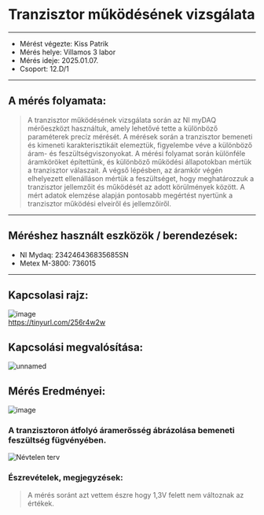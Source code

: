 # Tranzisztor működésének vizsgálata
---  
- Mérést végezte: Kiss Patrik
- Mérés helye: Villamos 3 labor
- Mérés ideje: 2025.01.07.
- Csoport: 12.D/1
---   

## A mérés folyamata:
>A tranzisztor működésének vizsgálata során az NI myDAQ mérőeszközt használtuk, amely lehetővé tette a különböző paraméterek precíz mérését. A mérések során a tranzisztor bemeneti és kimeneti karakterisztikáit elemeztük, figyelembe véve a különböző áram- és feszültségviszonyokat. A mérési folyamat során különféle áramköröket építettünk, és különböző működési állapotokban mértük a tranzisztor válaszait. A végső lépésben, az áramkör végén elhelyezett ellenálláson mértük a feszültséget, hogy meghatározzuk a tranzisztor jellemzőit és működését az adott körülmények között. A mért adatok elemzése alapján pontosabb megértést nyertünk a tranzisztor működési elveiről és jellemzőiről.

---

## Méréshez használt eszközök / berendezések:
- NI Mydaq: 234246436835685SN
- Metex M-3800: 736015
---

## Kapcsolasi rajz:
![image](https://github.com/user-attachments/assets/556fa5c4-5a39-4c41-ae56-7040c0af01cb)   
https://tinyurl.com/256r4w2w

## Kapcsolási megvalósítása:  

![unnamed](https://github.com/user-attachments/assets/0529c7a9-15a8-4b55-8d38-e8778f7f32f9)

## Mérés Eredményei:   

![image](https://github.com/user-attachments/assets/cc30c5a3-e794-4369-bef8-0d4688c6560a)   

### A tranzisztoron átfolyó áramerősség ábrázolása bemeneti feszültség fügvényében.  
![Névtelen terv](https://github.com/user-attachments/assets/0ed374b9-519c-4602-b339-3bf5d38ee93c)   

### Észrevételek, megjegyzések:
> A mérés soránt azt vettem észre hogy 1,3V felett nem változnak az értékek.   
 



